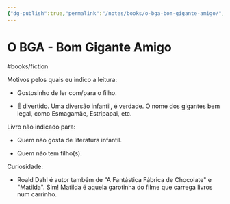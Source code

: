 ```yaml
---
{"dg-publish":true,"permalink":"/notes/books/o-bga-bom-gigante-amigo/","dgHomeLink":true,"dgPassFrontmatter":false,"dgShowBacklinks":true,"dgShowLocalGraph":false}
---
```



# O BGA - Bom Gigante Amigo

#books/fiction 

Motivos pelos quais eu indico a leitura:

- Gostosinho de ler com/para o filho.

- É divertido. Uma diversão infantil, é verdade. O nome dos gigantes bem legal, como Esmagamãe, Estripapai, etc.


Livro não indicado para:

- Quem não gosta de literatura infantil.

- Quem não tem filho(s).


Curiosidade:

-  Roald Dahl é autor também de "A Fantástica Fábrica de Chocolate" e "Matilda". Sim! Matilda é aquela garotinha do filme que carrega livros num carrinho.
